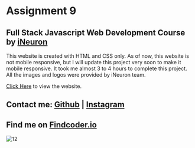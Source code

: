 # Assignment 9

## Full Stack Javascript Web Development Course by [iNeuron](https://ineuron.ai/)

This website is created with HTML and CSS only. As of now, this website is not mobile responsive, but I will update this project very soon to make it mobile responsive. It took me almost 3 to 4 hours to complete this project. All the images and logos were provided by iNeuron team.

[Click Here](https://webdevelop-project9.netlify.app) to view the website.


## Contact me:  [Github](https://github.com/yuvanbharathin) |  [Instagram](https://www.instagram.com/_yuvan.__/)
## Find me on [Findcoder.io](https://www.findcoder.io/u/yuvanbharathi)


![12](https://user-images.githubusercontent.com/109664373/215488856-2ea5ca9f-bb36-45ed-805a-09d2ee29eb30.png)
